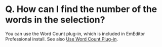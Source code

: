 # Q. How can I find the number of the words in the selection?

You can use the Word Count plug-in, which is included in EmEditor Professional install. See also [Use Word Count Plug-in](../../howto/plugin/plugin_wordcount).
